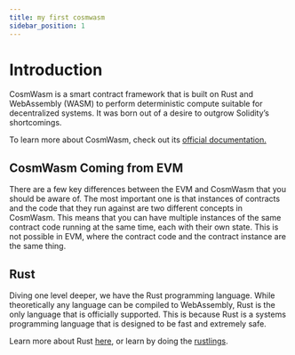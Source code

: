 ```yaml
---
title: my first cosmwasm
sidebar_position: 1
---
```

# Introduction

CosmWasm is a smart contract framework that is built on Rust and WebAssembly (WASM) to perform deterministic compute suitable for decentralized systems. It was born out of a desire to outgrow Solidity’s shortcomings.

To learn more about CosmWasm, check out its [official documentation.](https://book.cosmwasm.com/)

## CosmWasm Coming from EVM

There are a few key differences between the EVM and CosmWasm that you should be aware of. The most important one is that instances of contracts and the code that they run against are two different concepts in CosmWasm. This means that you can have multiple instances of the same contract code running at the same time, each with their own state. This is not possible in EVM, where the contract code and the contract instance are the same thing.

## Rust 

Diving one level deeper, we have the Rust programming language. While theoretically any language can be compiled to WebAssembly, Rust is the only language that is officially supported. This is because Rust is a systems programming language that is designed to be fast and extremely safe.

Learn more about Rust [here](https://www.rust-lang.org/), or learn by doing the [rustlings](https://github.com/rust-lang/rustlings/).